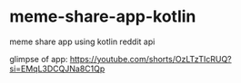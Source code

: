 # meme-share-app-kotlin

meme share app using kotlin reddit api

glimpse of app: https://youtube.com/shorts/OzLTzTIcRUQ?si=EMqL3DCQJNa8C1Qp
